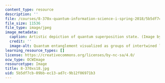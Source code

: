 ```yaml
---
content_type: resource
description: ''
file: /courses/8-370x-quantum-information-science-i-spring-2018/5b5df7cb09bbec13ad7c9b12f06971b3_8-370xs18.jpg
file_size: 11536
file_type: image/jpeg
image_metadata:
  caption: Artistic depiction of quantum superposition state. (Image by Isaac Chuang.)
  credit: ''
  image-alt: Quantum entanglement visualized as groups of intertwined lines.
learning_resource_types: []
license: https://creativecommons.org/licenses/by-nc-sa/4.0/
ocw_type: OCWImage
resourcetype: Image
title: 8-370xs18.jpg
uid: 5b5df7cb-09bb-ec13-ad7c-9b12f06971b3
---
```

